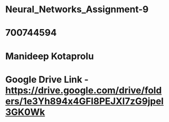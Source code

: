 # Neural_Networks_Assignment-9
# 700744594
# Manideep Kotaprolu
# Google Drive Link - https://drive.google.com/drive/folders/1e3Yh894x4GFl8PEJXI7zG9jpel3GK0Wk
